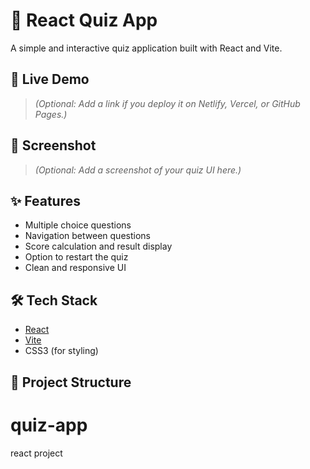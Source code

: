 # 🧠 React Quiz App

A simple and interactive quiz application built with React and Vite.

## 🚀 Live Demo

> _(Optional: Add a link if you deploy it on Netlify, Vercel, or GitHub Pages.)_

## 📸 Screenshot

> _(Optional: Add a screenshot of your quiz UI here.)_

## ✨ Features

- Multiple choice questions
- Navigation between questions
- Score calculation and result display
- Option to restart the quiz
- Clean and responsive UI

## 🛠️ Tech Stack

- [React](https://reactjs.org/)
- [Vite](https://vitejs.dev/)
- CSS3 (for styling)

## 📁 Project Structure

# quiz-app
react project
